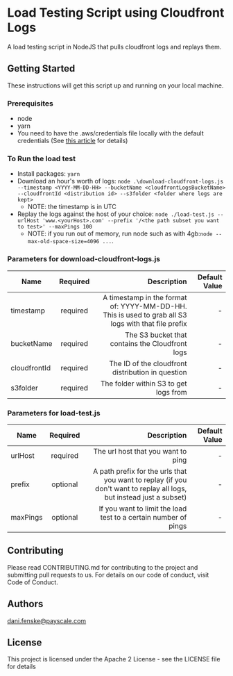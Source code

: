 # Load Testing Script using Cloudfront Logs
A load testing script in NodeJS that pulls cloudfront logs and replays them.

## Getting Started
These instructions will get this script up and running on your local machine.

### Prerequisites
* node
* yarn
* You need to have the .aws/credentials file locally with the default credentials (See [this article](https://docs.aws.amazon.com/cli/latest/userguide/cli-configure-files.html) for details)

### To Run the load test
* Install packages: `yarn`
* Download an hour's worth of logs: `node .\download-cloudfront-logs.js --timestamp <YYYY-MM-DD-HH> --bucketName <cloudfrontLogsBucketName> --cloudfrontId <distribution id> --s3folder <folder where logs are kept>` 
  * NOTE: the timestamp is in UTC
* Replay the logs against the host of your choice: `node ./load-test.js --urlHost 'www.<yourHost>.com' --prefix '/<the path subset you want to test>' --maxPings 100`
  * NOTE: if you run out of memory, run node such as with 4gb:`node --max-old-space-size=4096 ...`. 

### Parameters for download-cloudfront-logs.js
| Name          | Required      | Description     | Default Value
| ------------- |:-------------:| ---------------:|----------------:|
| timestamp     | required      | A timestamp in the format of: YYYY-MM-DD-HH. This is used to grab all S3 logs with that file prefix           | - 
| bucketName    | required      | The S3 bucket that contains the Cloudfront logs | -
| cloudfrontId  | required      | The ID of the cloudfront distribution in question | -
| s3folder      | required | The folder within S3 to get logs from | -

### Parameters for load-test.js
| Name          | Required      | Description     | Default Value
| ------------- |:-------------:| ---------------:|----------------:|
| urlHost       | required      | The url host that you want to ping | -
| prefix        | optional      | A path prefix for the urls that you want to replay (if you don't want to replay all logs, but instead just a subset) | - 
| maxPings      | optional      | If you want to limit the load test to a certain number of pings | -

## Contributing
Please read CONTRIBUTING.md for contributing to the project and submitting pull requests to us. For details on our code of conduct, visit Code of Conduct.

## Authors
[dani.fenske@payscale.com](mailto:dani.fenske@payscale.com)

## License
This project is licensed under the Apache 2 License - see the LICENSE file for details
